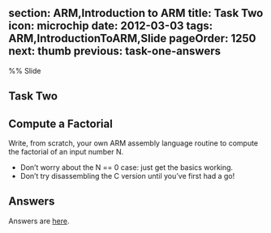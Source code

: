 section: ARM,Introduction to ARM
title: Task Two
icon: microchip
date: 2012-03-03
tags: ARM,IntroductionToARM,Slide
pageOrder: 1250
next: thumb
previous: task-one-answers
----

%% Slide
  
## Task Two

## Compute a Factorial

Write, from scratch, your own ARM assembly language routine to compute the factorial of an input number N.

* Don’t worry about the N == 0 case: just get the basics working.
* Don’t try disassembling the C version until you’ve first had a go!

## Answers

Answers are [here](task-two-answers.html).
